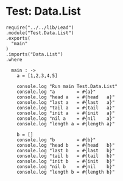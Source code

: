 # Test: Data.List

    require("../../lib/Lead")
    .module("Test.Data.List")
    .exports(
      "main"
    )
    .imports("Data.List")
    .where
      
      main : ->
        a = [1,2,3,4,5]
        
        console.log "Run main Test.Data.List"
        console.log "a        = #{a}"
        console.log "head a   = #{head   a}"
        console.log "last a   = #{last   a}"
        console.log "tail a   = #{tail   a}"
        console.log "init a   = #{init   a}"
        console.log "nil a    = #{nil    a}"
        console.log "length a = #{length a}"
        
        b = []
        console.log "b        = #{b}"
        console.log "head b   = #{head   b}"
        console.log "last b   = #{last   b}"
        console.log "tail b   = #{tail   b}"
        console.log "init b   = #{init   b}"
        console.log "nil b    = #{nil    b}"
        console.log "length b = #{length b}"
